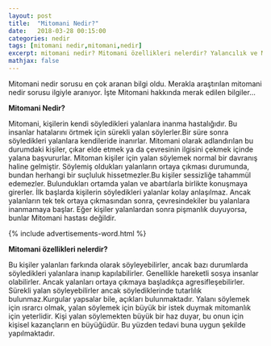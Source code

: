 ```yaml
---
layout: post
title:  "Mitomani Nedir?"
date:   2018-03-28 00:15:00
categories: nedir
tags: [mitomani nedir,mitomani,nedir]
excerpt: mitomani nedir? Mitomani özellikleri nelerdir? Yalancılık ve Mitomani
mathjax: false
---
```


Mitomani nedir sorusu en çok aranan bilgi oldu. Merakla araştırılan mitomani nedir sorusu ilgiyle aranıyor. İşte Mitomani hakkında merak edilen bilgiler...


**Mitomani Nedir?**

Mitomani, kişilerin kendi söyledikleri yalanlara inanma hastalığıdır. Bu insanlar hatalarını örtmek için sürekli yalan söylerler.Bir süre sonra söyledikleri yalanlara kendileride inanırlar. Mitomani olarak adlandırılan bu durumdaki kişiler, çıkar elde etmek ya da çevresinin ilgisini çekmek içinde yalana başvururlar. Mitoman kişiler için yalan söylemek normal bir davranış haline gelmiştir. Söylemiş oldukları yalanların ortaya çıkması durumunda, bundan herhangi bir suçluluk hissetmezler.Bu kişiler sessizliğe tahammül edemezler. Bulundukları ortamda yalan ve abartılarla birlikte konuşmaya girerler. İlk başlarda kişilerin söyledikleri yalanlar kolay anlaşılmaz. Ancak yalanların tek tek ortaya çıkmasından sonra, çevresindekiler bu yalanlara inanmamaya başlar. Eğer kişiler yalanlardan sonra pişmanlık duyuyorsa, bunlar Mitomani hastası değildir.

{% include advertisements-word.html %}

**Mitomani özellikleri nelerdir?**

Bu kişiler yalanları farkında olarak söyleyebilirler, ancak bazı durumlarda söyledikleri yalanlara inanıp kapılabilirler. Genellikle hareketli sosya insanlar olabilirler. Ancak yalanları ortaya çıkmaya başladıkça agresifleşebilirler. Sürekli yalan söyleyebilirler ancak söylediklerinde tutarlılık bulunmaz.Kurgular yapsalar bile, açıkları bulunmaktadır. Yalanı söylemek için ısrarcı olmak, yalan söylemek için büyük bir istek duymak mitomanlık için yeterlidir. Kişi yalan söylemekten büyük bir haz duyar, bu onun için kişisel kazançların en büyüğüdür. Bu yüzden tedavi buna uygun şekilde yapılmaktadır.  